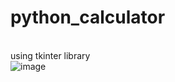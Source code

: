 # python_calculator
<br> using tkinter library
<br> ![image](https://github.com/ajaykumarmj/python_calculator/assets/83544963/365880b6-2242-49e7-85c2-d07032ebdf1a)
